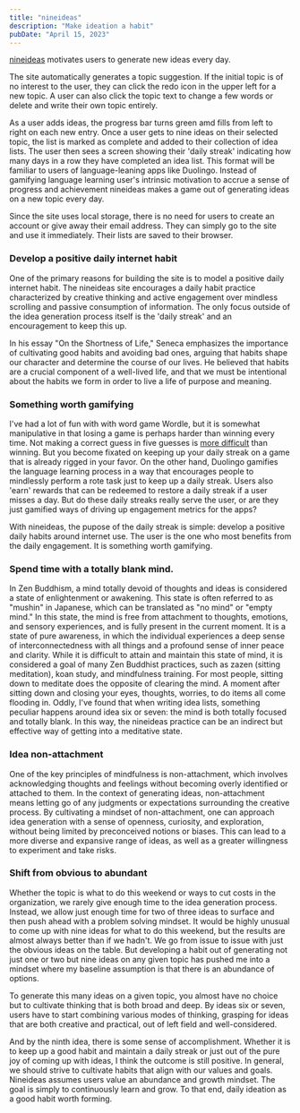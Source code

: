```yaml
---
title: "nineideas"
description: "Make ideation a habit"
pubDate: "April 15, 2023"
---
```


[nineideas](https://nineideas.net) motivates users to generate new ideas every day.

The site automatically generates a topic suggestion. If the initial topic is of no interest to the user, they can click the redo icon in the upper left for a new topic. A user can also click the topic text to change a few words or delete and write their own topic entirely.

As a user adds ideas, the progress bar turns green amd fills from left to right on each new entry. Once a user gets to nine ideas on their selected topic, the list is marked as complete and added to their collection of idea lists. The user then sees a screen showing their 'daily streak' indicating how many days in a row they have completed an idea list. This format will be familiar to users of language-leaning apps like Duolingo. Instead of gamifying language learning user's intrinsic motivation to accrue a sense of progress and achievement nineideas makes a game out of generating ideas on a new topic every day.

Since the site uses local storage, there is no need for users to create an account or give away their email address. They can simply go to the site and use it immediately. Their lists are saved to their browser.

### Develop a positive daily internet habit

One of the primary reasons for building the site is to model a positive daily internet habit. The nineideas site encourages a daily habit practice characterized by creative thinking and active engagement over mindless scrolling and passive consumption of information. The only focus outside of the idea generation process itself is the 'daily streak' and an encouragement to keep this up.

In his essay "On the Shortness of Life," Seneca emphasizes the importance of cultivating good habits and avoiding bad ones, arguing that habits shape our character and determine the course of our lives. He believed that habits are a crucial component of a well-lived life, and that we must be intentional about the habits we form in order to live a life of purpose and meaning.

### Something worth gamifying

I've had a lot of fun with with word game Wordle, but it is somewhat manipulative in that losing a game is perhaps harder than winning every time. Not making a correct guess in five guesses is [more difficult](https://dontwordle.com/) than winning. But you become fixated on keeping up your daily streak on a game that is already rigged in your favor. On the other hand, Duolingo gamifies the language learning process in a way that encourages people to mindlessly perform a rote task just to keep up a daily streak. Users also 'earn' rewards that can be redeemed to restore a daily streak if a user misses a day. But do these daily streaks really serve the user, or are they just gamified ways of driving up engagement metrics for the apps?

With nineideas, the pupose of the daily streak is simple: develop a positive daily habits around internet use. The user is the one who most benefits from the daily engagement. It is something worth gamifying.

### Spend time with a totally blank mind.

In Zen Buddhism, a mind totally devoid of thoughts and ideas is considered a state of enlightenment or awakening. This state is often referred to as "mushin" in Japanese, which can be translated as "no mind" or "empty mind." In this state, the mind is free from attachment to thoughts, emotions, and sensory experiences, and is fully present in the current moment. It is a state of pure awareness, in which the individual experiences a deep sense of interconnectedness with all things and a profound sense of inner peace and clarity. While it is difficult to attain and maintain this state of mind, it is considered a goal of many Zen Buddhist practices, such as zazen (sitting meditation), koan study, and mindfulness training. For most people, sitting down to meditate does the opposite of clearing the mind. A moment after sitting down and closing your eyes, thoughts, worries, to do items all come flooding in. Oddly, I've found that when writing idea lists, something peculiar happens around idea six or seven: the mind is both totally focused and totally blank. In this way, the nineideas practice can be an indirect but effective way of getting into a meditative state.

### Idea non-attachment

One of the key principles of mindfulness is non-attachment, which involves acknowledging thoughts and feelings without becoming overly identified or attached to them. In the context of generating ideas, non-attachment means letting go of any judgments or expectations surrounding the creative process. By cultivating a mindset of non-attachment, one can approach idea generation with a sense of openness, curiosity, and exploration, without being limited by preconceived notions or biases. This can lead to a more diverse and expansive range of ideas, as well as a greater willingness to experiment and take risks.

### Shift from obvious to abundant

Whether the topic is what to do this weekend or ways to cut costs in the organization, we rarely give enough time to the idea generation process. Instead, we allow just enough time for two of three ideas to surface and then push ahead with a problem solving mindset. It would be highly unusual to come up with nine ideas for what to do this weekend, but the results are almost always better than if we hadn't. We go from issue to issue with just the obvious ideas on the table. But developing a habit out of generating not just one or two but nine ideas on any given topic has pushed me into a mindset where my baseline assumption is that there is an abundance of options.

To generate this many ideas on a given topic, you almost have no choice but to cultivate thinking that is both broad and deep. By ideas six or seven, users have to start combining various modes of thinking, grasping for ideas that are both creative and practical, out of left field and well-considered.

And by the ninth idea, there is some sense of accomplishment. Whether it is to keep up a good habit and maintain a daily streak or just out of the pure joy of coming up with ideas, I think the outcome is still positive. In general, we should strive to cultivate habits that align with our values and goals. Nineideas assumes users value an abundance and growth mindset. The goal is simply to continuously learn and grow. To that end, daily ideation as a good habit worth forming.
